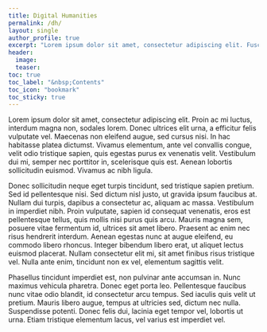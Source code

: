 ```yaml
---
title: Digital Humanities
permalink: /dh/
layout: single
author_profile: true
excerpt: "Lorem ipsum dolor sit amet, consectetur adipiscing elit. Fusce vel fringilla odio, id consequat urna.."
header:
  image: 
  teaser: 
toc: true
toc_label: "&nbsp;Contents"
toc_icon: "bookmark"
toc_sticky: true
---
```


Lorem ipsum dolor sit amet, consectetur adipiscing elit. Proin ac mi luctus, interdum magna non, sodales lorem. Donec ultrices elit urna, a efficitur felis vulputate vel. Maecenas non eleifend augue, sed cursus nisi. In hac habitasse platea dictumst. Vivamus elementum, ante vel convallis congue, velit odio tristique sapien, quis egestas purus ex venenatis velit. Vestibulum dui mi, semper nec porttitor in, scelerisque quis est. Aenean lobortis sollicitudin euismod. Vivamus ac nibh ligula.

Donec sollicitudin neque eget turpis tincidunt, sed tristique sapien pretium. Sed id pellentesque nisi. Sed dictum nisl justo, ut gravida ipsum faucibus at. Nullam dui turpis, dapibus a consectetur ac, aliquam ac massa. Vestibulum in imperdiet nibh. Proin vulputate, sapien id consequat venenatis, eros est pellentesque tellus, quis mollis nisi purus quis arcu. Mauris magna sem, posuere vitae fermentum id, ultrices sit amet libero. Praesent ac enim nec risus hendrerit interdum. Aenean egestas nunc at augue eleifend, eu commodo libero rhoncus. Integer bibendum libero erat, ut aliquet lectus euismod placerat. Nullam consectetur elit mi, sit amet finibus risus tristique vel. Nulla ante enim, tincidunt non ex vel, elementum sagittis velit.

Phasellus tincidunt imperdiet est, non pulvinar ante accumsan in. Nunc maximus vehicula pharetra. Donec eget porta leo. Pellentesque faucibus nunc vitae odio blandit, id consectetur arcu tempus. Sed iaculis quis velit ut pretium. Mauris libero augue, tempus at ultricies sed, dictum nec nulla. Suspendisse potenti. Donec felis dui, lacinia eget tempor vel, lobortis ut urna. Etiam tristique elementum lacus, vel varius est imperdiet vel.
